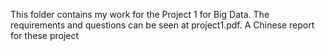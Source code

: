 This folder contains my work for the Project 1 for Big Data. The requirements and questions can be seen at project1.pdf. A Chinese report for these project 
